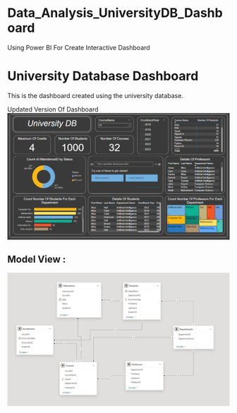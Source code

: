 # Data_Analysis_UniversityDB_Dashboard
Using Power BI For Create Interactive Dashboard 


# University Database Dashboard

This is the dashboard created using the university database.

Updated Version Of Dashboard
![UniversityDB_Dashboard_v2.png](https://github.com/Sameh20200218AI/Data_Analysis_UniversityDB_Dashboard/blob/main/UniversityDB_Dashboard_v2.png)

## Model View : 
![UniversityDB_Model_Views.png](https://github.com/Sameh20200218AI/Data_Analysis_UniversityDB_Dashboard/blob/main/UniversityDB_Model_Views.png)


